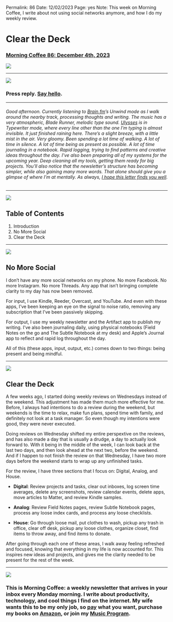 
Permalink: 86
Date: 12/02/2023
Page: yes
Note: This week on Morning Coffee, I write about not using social networks anymore, and how I do my weekly review.

# Clear the Deck

### [Morning Coffee 86: December 4th, 2023][1]

![][image-1]

---- 

![][image-2]

### Press reply. [Say hello][2].

---- 

###### Good afternoon. Currently listening to [Brain.fm][3]’s Unwind mode as I walk around the nearby track, processing thoughts and writing. The music has a very atmospheric, Blade Runner, melodic type sound. [Ulysses][4] is in Typewriter mode, where every line other than the one I’m typing is almost invisible. It just finished raining here. There’s a slight breeze, with a little mist in the air. Very gloomy. Been spending a lot time of walking. A lot of time in silence. A lot of time being as present as possible. A lot of time journaling in a notebook. Rapid logging, trying to find patterns and creative ideas throughout the day. I’ve also been preparing all of my systems for the upcoming year. Deep cleaning all my tools, getting them ready for big projects. You’ll also notice that the newsletter’s structure has becoming simpler, while also gaining many more words. That alone should give you a glimpse of where I’m at mentally. As always, [I hope this letter finds you well][5].

---- 

![][image-3]

## Table of Contents

1. Introduction
2. No More Social
3. Clear the Deck

---- 

![][image-4]

## No More Social

I don’t have any more social networks on my phone. No more Facebook. No more Instagram. No more Threads. Any app that isn’t bringing complete clarity to my day has now been removed. 

For input, I use Kindle, Reeder, Overcast, and YouTube. And even with these apps, I’ve been keeping an eye on the signal to noise ratio, removing any subscription that I’ve been passively skipping.

For output, I use my weekly newsletter and the Artifact app to publish my writing. I’ve also been journaling daily, using physical notebooks (Field Notes on the go and The Subtle Notebook at my desk) and Apple’s Journal app to reflect and rapid log throughout the day. 

All of this (these apps, input, output, etc.) comes down to two things: being present and being mindful.

---- 

![][image-5]

## Clear the Deck

A few weeks ago, I started doing weekly reviews on Wednesdays instead of the weekend. This adjustment has made them much more effective for me. Before, I always had intentions to do a review during the weekend, but weekends is the time to relax, make fun plans, spend time with family, and definitely not look at a task manager. So even though my intentions were good, they were never executed.

Doing reviews on Wednesday shifted my entire perspextive on the reviews, and has also made a day that is usually a drudge, a day to actually look forward to. With it being in the middle of the week, I can look back at the last two days, and then look ahead at the next two, before the weekend. And if I happen to not finish the review on that Wednesday, I have two more days before the weekend starts to wrap up any unfinished tasks.

For the review, I have three sections that I focus on: Digital, Analog, and House.

- **Digital**: Review projects and tasks, clear out inboxes, log screen time averages, delete any screenshots, review calendar events, delete apps, move articles to Matter, and review Kindle samples.

- **Analog**: Review Field Notes pages, review Subtle Notebook pages, process any loose index cards, and process any loose checklists.

- **House**: Go through loose mail, put clothes to wash, pickup any trash in office, clear off desk, pickup any loose clothes, organize closet, find items to throw away, and find items to donate.

After going through each one of these areas, I walk away feeling refreshed and focused, knowing that everything in my life is now accounted for. This inspires new ideas and projects, and gives me the clarity needed to be present for the rest of the week.

---- 

![][image-6]

### This is Morning Coffee: a weekly newsletter that arrives in your inbox every Monday morning. I write about productivity, technology, and cool things I find on the internet. My wife wants this to be my only job, so [pay][6] what you want, purchase my books on [Amazon][7], or join my [Music Program][8].

[1]:	https://nashp.com/86
[2]:	mailto:nashp@me.com
[3]:	https://www.brain.fm/
[4]:	https://ulysses.app
[5]:	mailto:nashp@me.com
[6]:	https://buy.stripe.com/fZe4jqd135LRc4U4gj
[7]:	https://www.amazon.com/dp/B0CQQG3JCF?binding=paperback&ref=dbs_dp_awt_sb_pc_tpbk
[8]:	https://patreon.com/nashp

[image-1]:	https://nashp.com/_media/mc.gif
[image-2]:	https://i.imgur.com/Qqr7dPh.jpg
[image-3]:	https://i.imgur.com/eO2hcg2.jpg
[image-4]:	https://i.imgur.com/7ZXdo96.jpg
[image-5]:	https://i.imgur.com/6uqSfTR.jpg
[image-6]:	https://i.imgur.com/MwejBou.jpg